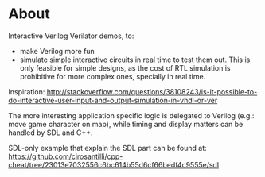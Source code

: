 # About

Interactive Verilog Verilator demos, to:

- make Verilog more fun
- simulate simple interactive circuits in real time to test them out. This is only feasible for simple designs, as the cost of RTL simulation is prohibitive for more complex ones, specially in real time.

Inspiration: <http://stackoverflow.com/questions/38108243/is-it-possible-to-do-interactive-user-input-and-output-simulation-in-vhdl-or-ver>

The more interesting application specific logic is delegated to Verilog (e.g.: move game character on map), while timing and display matters can be handled by SDL and C++.

SDL-only example that explain the SDL part can be found at: <https://github.com/cirosantilli/cpp-cheat/tree/23013e7032556c6bc614b55d6cf66bedf4c9555e/sdl>
